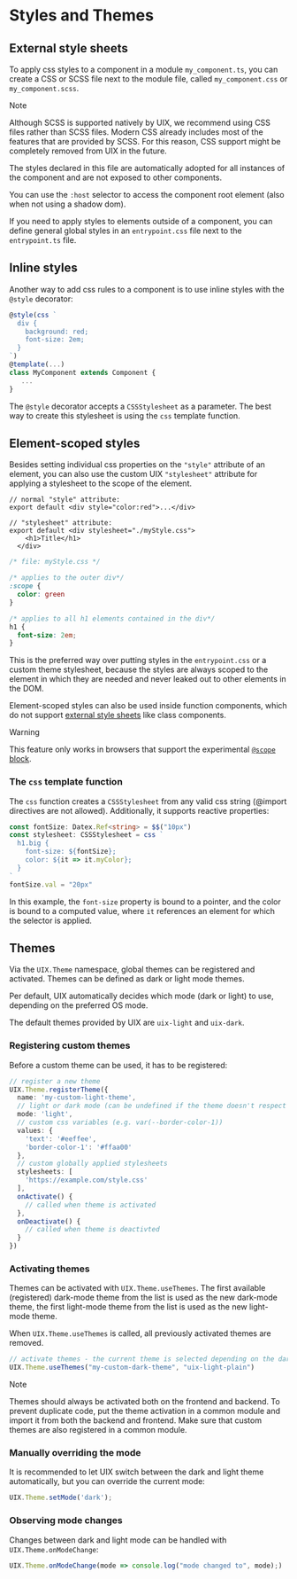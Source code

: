 # Styles and Themes

## External style sheets

To apply css styles to a component in a module `my_component.ts`, you can create a CSS or SCSS file next to the module file, called `my_component.css` or `my_component.scss`. 

> [!NOTE]
> Although SCSS is supported natively by UIX, we recommend using CSS files rather than SCSS files.
> Modern CSS already includes most of the features that are provided by SCSS.
> For this reason, CSS support might be completely removed from UIX in the future.

The styles declared in this file are automatically adopted for all instances of the component and are not exposed
to other components.

You can use the `:host` selector to access the component root element (also when not using a shadow dom).

If you need to apply styles to elements outside of a component,
you can define general global styles in an `entrypoint.css` file next to the `entrypoint.ts` file.

## Inline styles

Another way to add css rules to a component is to use inline styles with the `@style` decorator:

```ts
@style(css `
  div {
    background: red;
    font-size: 2em;
  }
`)
@template(...)
class MyComponent extends Component {
   ...
}
```

The `@style` decorator accepts a `CSSStylesheet` as a parameter.
The best way to create this stylesheet is using the `css` template function.


## Element-scoped styles

Besides setting individual css properties on the `"style"` attribute of an element, you can also use
the custom UIX `"stylesheet"` attribute for applying a stylesheet to the scope of the element.

```tsx
// normal "style" attribute:
export default <div style="color:red">...</div> 

// "stylesheet" attribute:
export default <div stylesheet="./myStyle.css">  
    <h1>Title</h1>
  </div> 
```
```css
/* file: myStyle.css */

/* applies to the outer div*/
:scope {
  color: green
}

/* applies to all h1 elements contained in the div*/
h1 {
  font-size: 2em;
}
```

This is the preferred way over putting styles in the `entrypoint.css` or a custom theme stylesheet,
because the styles are always scoped to the element in which they are needed and never leaked out to
other elements in the DOM.

Element-scoped styles can also be used inside function components, which do not support [external style sheets](#external-style-sheets) like class components.

> [!WARNING]
> This feature only works in browsers that support the experimental [`@scope` block](https://developer.mozilla.org/en-US/docs/Web/CSS/@scope#browser_compatibility).


### The `css` template function

The `css` function creates a `CSSStylesheet` from any valid css string (@import directives are not allowed).
Additionally, it supports reactive properties:

```ts
const fontSize: Datex.Ref<string> = $$("10px")
const stylesheet: CSSStylesheet = css `
  h1.big {
    font-size: ${fontSize};
    color: ${it => it.myColor};
  }
`
fontSize.val = "20px"
```

In this example, the `font-size` property is bound to a pointer, and the color is bound to a computed value, where `it` references an element for which the selector is applied.


## Themes

Via the `UIX.Theme` namespace, global themes can be registered and activated.
Themes can be defined as dark or light mode themes.

Per default, UIX automatically decides which mode (dark or light) to use, depending
on the preferred OS mode.

The default themes provided by UIX are `uix-light` and `uix-dark`.

### Registering custom themes

Before a custom theme can be used, it has to be registered:

```ts
// register a new theme
UIX.Theme.registerTheme({
  name: 'my-custom-light-theme',
  // light or dark mode (can be undefined if the theme doesn't respect dark/light mode preferences)
  mode: 'light', 
  // custom css variables (e.g. var(--border-color-1))
  values: {
    'text': '#eeffee',
    'border-color-1': '#ffaa00'
  },
  // custom globally applied stylesheets
  stylesheets: [
    'https://example.com/style.css'
  ],
  onActivate() {
    // called when theme is activated
  },
  onDeactivate() {
    // called when theme is deactivted
  }
})
```
### Activating themes

Themes can be activated with `UIX.Theme.useThemes`.
The first available (registered) dark-mode theme from the list is used
as the new dark-mode theme, the first light-mode theme from the list is used
as the new light-mode theme.

When `UIX.Theme.useThemes` is called, all previously activated themes are removed.

```ts 
// activate themes - the current theme is selected depending on the dark/light mode preference
UIX.Theme.useThemes("my-custom-dark-theme", "uix-light-plain")
```

> [!NOTE]
> Themes should always be activated both on the frontend and backend. 
> To prevent duplicate code, put the theme activation in a common module and import it
> from both the backend and frontend. Make sure that custom themes are also registered
> in a common module. 

### Manually overriding the mode

It is recommended to let UIX switch between the dark and light theme automatically,
but you can override the current mode:

```ts
UIX.Theme.setMode('dark');
```

### Observing mode changes

Changes between dark and light mode can be handled with `UIX.Theme.onModeChange`:

```ts
UIX.Theme.onModeChange(mode => console.log("mode changed to", mode);)
```
